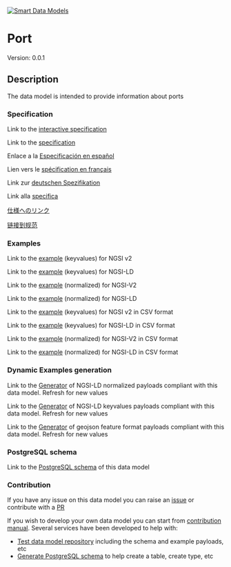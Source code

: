 [![Smart Data Models](https://smartdatamodels.org/wp-content/uploads/2022/01/SmartDataModels_logo.png "Logo")](https://smartdatamodels.org)
# Port
Version: 0.0.1

## Description 

The data model is intended to provide information about ports
### Specification

Link to the [interactive specification](https://swagger.lab.fiware.org/?url=https://smart-data-models.github.io/dataModel.MarineTransport/Port/swagger.yaml)

Link to the [specification](https://github.com/smart-data-models/dataModel.MarineTransport/blob/master/Port/doc/spec.md)

Enlace a la [Especificación en español](https://github.com/smart-data-models/dataModel.MarineTransport/blob/master/Port/doc/spec_ES.md)

Lien vers le [spécification en français](https://github.com/smart-data-models/dataModel.MarineTransport/blob/master/Port/doc/spec_FR.md)

Link zur [deutschen Spezifikation](https://github.com/smart-data-models/dataModel.MarineTransport/blob/master/Port/doc/spec_DE.md)

Link alla [specifica](https://github.com/smart-data-models/dataModel.MarineTransport/blob/master/Port/doc/spec_IT.md)

[仕様へのリンク](https://github.com/smart-data-models/dataModel.MarineTransport/blob/master/Port/doc/spec_JA.md)

[链接到规范](https://github.com/smart-data-models/dataModel.MarineTransport/blob/master/Port/doc/spec_ZH.md)
### Examples

Link to the [example](https://smart-data-models.github.io/dataModel.MarineTransport/Port/examples/example.json) (keyvalues) for NGSI v2

Link to the [example](https://smart-data-models.github.io/dataModel.MarineTransport/Port/examples/example.jsonld) (keyvalues) for NGSI-LD

Link to the [example](https://smart-data-models.github.io/dataModel.MarineTransport/Port/examples/example-normalized.json) (normalized) for NGSI-V2

Link to the [example](https://smart-data-models.github.io/dataModel.MarineTransport/Port/examples/example-normalized.jsonld) (normalized) for NGSI-LD

Link to the [example](https://smart-data-models.github.io/dataModel.MarineTransport/Port/examples/example.json.csv) (keyvalues) for NGSI v2 in CSV format

Link to the [example](https://smart-data-models.github.io/dataModel.MarineTransport/Port/examples/example.jsonld.csv) (keyvalues) for NGSI-LD in CSV format

Link to the [example](https://smart-data-models.github.io/dataModel.MarineTransport/Port/examples/example-normalized.json.csv) (normalized) for NGSI-V2 in CSV format

Link to the [example](https://smart-data-models.github.io/dataModel.MarineTransport/Port/examples/example-normalized.jsonld.csv) (normalized) for NGSI-LD in CSV format
### Dynamic Examples generation

Link to the [Generator](https://smartdatamodels.org/extra/ngsi-ld_generator.php?schemaUrl=https://raw.githubusercontent.com/smart-data-models/dataModel.MarineTransport/master/Port/schema.json&email=info@smartdatamodels.org) of NGSI-LD normalized payloads compliant with this data model. Refresh for new values

Link to the [Generator](https://smartdatamodels.org/extra/ngsi-ld_generator_keyvalues.php?schemaUrl=https://raw.githubusercontent.com/smart-data-models/dataModel.MarineTransport/master/Port/schema.json&email=info@smartdatamodels.org) of NGSI-LD keyvalues payloads compliant with this data model. Refresh for new values

Link to the [Generator](https://smartdatamodels.org/extra/geojson_features_generator.php?schemaUrl=https://raw.githubusercontent.com/smart-data-models/dataModel.MarineTransport/master/Port/schema.json&email=info@smartdatamodels.org) of geojson feature format payloads compliant with this data model. Refresh for new values
### PostgreSQL schema

Link to the [PostgreSQL schema](https://smart-data-models.github.io/dataModel.MarineTransport/Port/schema.sql) of this data model
### Contribution

 If you have any issue on this data model you can raise an [issue](https://github.com/smart-data-models/dataModel.MarineTransport/issues)  or contribute with a [PR](https://github.com/smart-data-models/dataModel.MarineTransport/pulls)

 If you wish to develop your own data model you can start from [contribution manual](https://bit.ly/contribution_manual). Several services have been developed to help with: 
 - [Test data model repository](https://smartdatamodels.org/index.php/data-models-contribution-api/) including the schema and example payloads, etc
 - [Generate PostgreSQL schema](https://smartdatamodels.org/index.php/sql-service/) to help create a table, create type, etc